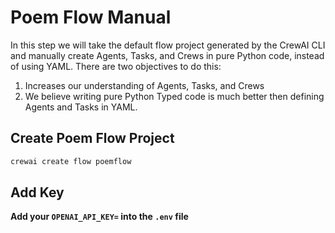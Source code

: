 # Poem Flow Manual

In this step we will take the default flow project generated by the CrewAI CLI and manually create Agents, Tasks, and Crews in pure Python code, instead of using YAML. There are two objectives to do this:

1. Increases our understanding of Agents, Tasks, and Crews
2. We believe writing pure Python Typed code is much better then defining Agents and Tasks in YAML. 


## Create Poem Flow Project

```bash
crewai create flow poemflow
```

## Add Key

**Add your `OPENAI_API_KEY=` into the `.env` file**
